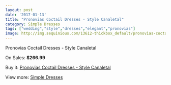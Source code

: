 ```yaml
---
layout: post
date: '2017-01-13'
title: "Pronovias Coctail Dresses - Style Canaletal"
category: Simple Dresses
tags: ["wedding","style","dresses","elegant","pronovias"]
image: http://img.sequinious.com/13612-thickbox_default/pronovias-coctail-dresses-style-canaletal.jpg
---
```

Pronovias Coctail Dresses - Style Canaletal

On Sales: **$266.99**
<a href="https://www.sequinious.com/simple-dresses/6442-pronovias-coctail-dresses-style-canaletal.html"><amp-img layout="responsive" width="600" height="600" src="//img.sequinious.com/13612-thickbox_default/pronovias-coctail-dresses-style-canaletal.jpg" alt="Pronovias Coctail Dresses - Style Canaletal 0" /></a>

Buy it: [Pronovias Coctail Dresses - Style Canaletal](https://www.sequinious.com/simple-dresses/6442-pronovias-coctail-dresses-style-canaletal.html "Pronovias Coctail Dresses - Style Canaletal")

View more: [Simple Dresses](https://www.sequinious.com/5-simple-dresses "Simple Dresses")